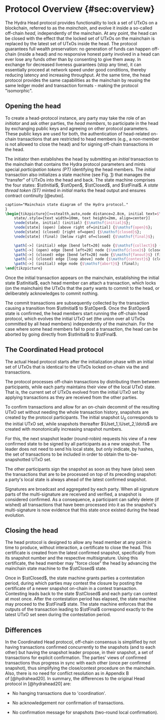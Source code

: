 # Protocol Overview {#sec:overview}

The Hydra Head protocol provides functionality to lock a set of UTxOs on
a blockchain, referred to as the *mainchain*, and evolve it inside a
so-called off-chain *head*, independently of the mainchain. At any
point, the head can be closed with the effect that the locked set of
UTxOs on the mainchain is replaced by the latest set of UTxOs inside the
head. The protocol guarantees full wealth preservation: no generation of
funds can happen off-chain (inside a head) and no responsive honest
party involved in a head can ever lose any funds other than by
consenting to give them away. In exchange for decreased liveness
guarantees (stop any time), it can essentially proceed at network speed
under good conditions, thereby reducing latency and increasing
throughput. At the same time, the head protocol provides the same
capabilities as the mainchain by reusing the same ledger model and
transaction formats - making the protocol "isomorphic".

## Opening the head

To create a head-protocol instance, any party may take the role of an
*initiator* and ask other parties, the *head members*, to participate in
the head by exchanging public keys and agreeing on other protocol
parameters. These public keys are used for both, the authentication of
head-related on-chain transactions that are restricted to head members
(e.g., a non-member is not allowed to close the head) and for signing
off-chain transactions in the head.

The initiator then establishes the head by submitting an *initial*
transaction to the mainchain that contains the Hydra protocol parameters
and mints special *participation tokens (PT)* identifying the head
members. The *initial* transaction also initializes a state machine (see
Fig. [1](#fig:SM_states_basic)) that manages the "transfer" of UTxOs
into the head and back. The state machine comprises the four states:
$\stInitial$, $\stOpen$, $\stClosed$, and $\stFinal$. A *state thread
token (ST)* minted in *initial* marks the head output and ensures
contract continuity [@eutxo].

```{.tikz #fig:SM_states_basic
caption="Mainchain state diagram of the Hydra protocol."
}
\begin{tikzpicture}[>=stealth,auto,node distance=2.8cm, initial text=$\mathsf{init}$, every
    state/.style={text width=10mm, text height=2mm, align=center}]
    \node[state, initial] (initial) {$\mathsf{initial}$};
    \node[state] (open) [above right of=initial] {$\mathsf{open}$};
    \node[state] (closed) [right of=open] {$\mathsf{closed}$};
    \node[state] (final) [below right of=closed] {$\mathsf{final}$};

    \path[->] (initial) edge [bend left=20] node {$\mathsf{collect}$} (open);
    \path[->] (open) edge [bend left=20] node {$\mathsf{close}$} (closed);
    \path[->] (closed) edge [bend left=20] node {$\mathsf{fanout}$} (final);
    \path[->] (closed) edge [loop above] node {$\mathsf{contest}$} (closed);
    \path[->] (initial) edge node {$\mathsf{abort}$} (final);
\end{tikzpicture}
```

Once the initial transaction appears on the mainchain, establishing the
initial state $\stInitial$, each head member can attach a transaction,
which locks (on the mainchain) the UTxOs that the party wants to commit
to the head, or deliberately acknowledges to commit nothing.

The commit transactions are subsequently collected by the transaction
causing a transition from $\stInitial$ to $\stOpen$. Once the $\stOpen$
state is confirmed, the head members start running the off-chain head
protocol, which evolves the initial UTxO set (the union over all UTxOs
committed by all head members) independently of the mainchain. For the
case where some head members fail to post a transaction, the head can be
aborted by going directly from $\stInitial$ to $\stFinal$.

## The Coordinated Head protocol

The actual Head protocol starts after the initialization phase with an
initial set of UTxOs that is identical to the UTxOs locked on-chain via
the and transactions.

The protocol processes off-chain transactions by distributing them
between participants, while each party maintains their view of the local
UTxO state. That is, the current set of UTxOs evolved from the initial
UTxO set by applying transactions as they are received from the other
parties.

To confirm transactions and allow for an on-chain decommit of the
resulting UTxO set without needing the whole transaction history,
snapshots are created by the protocol participants. The initial snapshot
$U_{0}$ corresponds to the initial UTxO set, while snapshots thereafter
$\Uset_1,\Uset_2,\ldots$ are created with monotonically increasing
snapshot numbers.

For this, the next snapshot leader (round-robin) requests his view of a
new confirmed state to be signed by all participants as a new snapshot.
The leader does not need to send his local state, but only indicate, by
hashes, the set of transactions to be included in order to obtain the
to-be-snapshotted UTxO set.

The other participants sign the snapshot as soon as they have (also)
seen the transactions that are to be processed on top of its preceding
snapshot: a party's local state is always ahead of the latest confirmed
snapshot.

Signatures are broadcast and aggregated by each party. When all
signature parts of the multi-signature are received and verified, a
snapshot is considered confirmed. As a consequence, a participant can
safely delete (if wished) all transactions that have been processed into
it as the snapshot's multi-signature is now evidence that this state
once existed during the head evolution.

## Closing the head

The head protocol is designed to allow any head member at any point in
time to produce, without interaction, a certificate to close the head.
This certificate is created from the latest confirmed snapshot,
specifically from its snapshot number and the respective multisignature.
Using this certificate, the head member may "force close" the head by
advancing the mainchain state machine to the $\stClosed$ state.

Once in $\stClosed$, the state machine grants parties a contestation
period, during which parties may contest the closure by posting the
certificate of a newer snapshot on-chain in a contest transaction.
Contesting leads back to the state $\stClosed$ and each party can
contest at most once. After the contestation period has elapsed, the
state machine may proceed to the $\stFinal$ state. The state machine
enforces that the outputs of the transaction leading to $\stFinal$
correspond exactly to the latest UTxO set seen during the contestation
period.

## Differences

In the Coordinated Head protocol, off-chain consensus is simplified by
not having transactions confirmed concurrently to the snapshots (and to
each other) but having the snapshot leader propose, in their snapshot, a
set of transactions for explicit confirmation. The parties' views of
confirmed transactions thus progress in sync with each other (once per
confirmed snapshot), thus simplifying the close/contest procedure on the
mainchain. Also, there is no need for conflict resolution as in
Appendix B of [@hydrahead20]. In summary, the differences to the
original Head protocol in [@hydrahead20] are:

-   No hanging transactions due to 'coordination'.

-   No acknowledgement nor confirmation of transactions.

-   No confirmation message for snapshots (two-round local
    confirmation).
